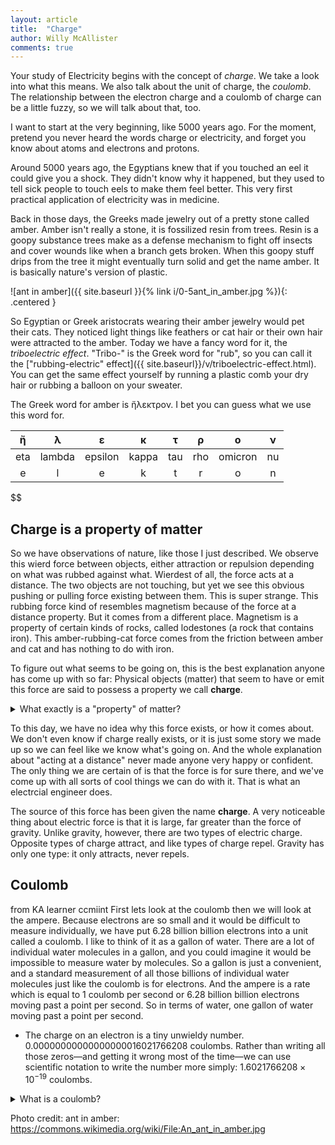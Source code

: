```yaml
---
layout: article
title:  "Charge"
author: Willy McAllister
comments: true
---
```


Your study of Electricity begins with the concept of *charge*. We take a look into what this means. We also talk about the unit of charge, the *coulomb*. The relationship between the electron charge and a coulomb of charge can be a little fuzzy, so we will talk about that, too.

I want to start at the very beginning, like 5000 years ago. For the moment, pretend you never heard the words charge or electricity, and forget you know about atoms and electrons and protons. 

Around 5000 years ago, the Egyptians knew that if you touched an eel it could give you a shock. They didn't know why it happened, but they used to tell sick people to touch eels to make them feel better. This very first practical application of electricity was in medicine.

Back in those days, the Greeks made jewelry out of a pretty stone called amber. Amber isn't really a stone, it is fossilized resin from trees. Resin is a goopy substance trees make as a defense mechanism to fight off insects and cover wounds like when a branch gets broken. When this goopy stuff drips from the tree it might eventually turn solid and get the name amber. It is basically nature's version of plastic.

![ant in amber]({{ site.baseurl }}{% link i/0-5ant_in_amber.jpg %}){: .centered }

So Egyptian or Greek aristocrats wearing their amber jewelry would pet their cats. They noticed light things like feathers or cat hair or their own hair were attracted to the amber. Today we have a fancy word for it, the *triboelectric effect*. "Tribo-" is the Greek word for "rub", so you can call it the ["rubbing-electric" effect]({{ site.baseurl}}/v/triboelectric-effect.html). You can get the same effect yourself by running a plastic comb your dry hair or rubbing a balloon on your sweater.

The Greek word for amber is ἤλεκτρον. I bet you can guess what we use this word for. 

| ἤ | λ | ε | κ | τ | ρ | ο | ν |
|:---:|:---:|:---:|:---:|:---:|:---:|:---:|:---:|
| eta | lambda | epsilon | kappa | tau | rho | omicron | nu |
| e | l | e | k | t | r | o | n |

$$

## Charge is a property of matter

So we have observations of nature, like those I just described. We observe this wierd force between objects, either attraction or repulsion depending on what was rubbed against what. Wierdest of all, the force acts at a distance. The two objects are not touching, but yet we see this obvious pushing or pulling force existing between them. This is super strange. This rubbing force kind of resembles magnetism because of the force at a distance property. But it comes from a different place. Magnetism is a property of certain kinds of rocks, called lodestones (a rock that contains iron). This amber-rubbing-cat force comes from the friction between amber and cat and has nothing to do with iron.

To figure out what seems to be going on, this is the best explanation anyone has come up with so far: Physical objects (matter) that seem to have or emit this force are said to possess a property we call **charge**. 

<details>
<summary>What exactly is a "property" of matter? 
</summary>
<p>Matter has a number of properties: its mass, its color, its volume, its squishyness. These properties are not little things that are inside the matter, they are asects of the matter itself. When an object attracts or repels other nearby objects we say it is because it has some *charge*.
</p>
</details>

To this day, we have no idea why this force exists, or how it comes about. We don't even know if charge really exists, or it is just some story we made up so we can feel like we know what's going on. And the whole explanation about "acting at a distance" never made anyone very happy or confident. The only thing we are certain of is that the force is for sure there, and we've come up with all sorts of cool things we can do with it. That is what an electrcial engineer does.


The source of this force has been given the name **charge**. A very noticeable thing about electric force is that it is large, far greater than the force of gravity. Unlike gravity, however, there are two types of electric charge. Opposite types of charge attract, and like types of charge repel. Gravity has only one type: it only attracts, never repels.


## Coulomb
from KA learner ccmiint
First lets look at the coulomb then we will look at the ampere. Because electrons are so small and it would be difficult to measure individually, we have put 6.28 billion billion electrons into a unit called a coulomb. I like to think of it as a gallon of water. There are a lot of individual water molecules in a gallon, and you could imagine it would be impossible to measure water by molecules. So a gallon is just a convenient, and a standard measurement of all those billions of individual water molecules just like the coulomb is for electrons. And the ampere is a rate which is equal to 1 coulomb per second or 6.28 billion billion electrons moving past a point per second. So in terms of water, one gallon of water moving past a point per second.

* The charge on an electron is a tiny unwieldy number. $0.00000000000000000016021766208$ coulombs. Rather than writing all those zeros—and getting it wrong most of the time—we can use scientific notation to write the number more simply: $1.6021766208 \times 10^{-19}$ coulombs. 

<p>
<details>
<summary> What is a coulomb?</summary>
<p>The <b>coulomb</b> is the Système International d'Unités (SI) unit for an amount of charge. $1$ coulomb of charge flows past a point in a wire in one second when the current in the wire is $1$ ampere.
$1 \,\text{coulomb} = 1 \,\text{ampere flowing for} \, 1 \,\text{second}$</p>

<p>In terms of electrons, $e^-$, one coulomb is the combined charge of $6.24 \times 10^{18}$ electrons.
</p>
</details>
</p>


Photo credit: ant in amber: https://commons.wikimedia.org/wiki/File:An_ant_in_amber.jpg